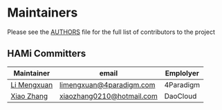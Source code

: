 # Maintainers

Please see the [AUTHORS](./AUTHORS) file for the full list of contributors to the project

## HAMi Committers

| Maintainer                                        | email | Emplolyer |
|---------------------------------------------------|-----------|-----------|
| [Li Mengxuan](https://github.com/archlitchi)      | limengxuan@4paradigm.com | 4Paradigm |
| [Xiao Zhang](https://github.com/wawa0210)         | xiaozhang0210@hotmail.com | DaoCloud |
